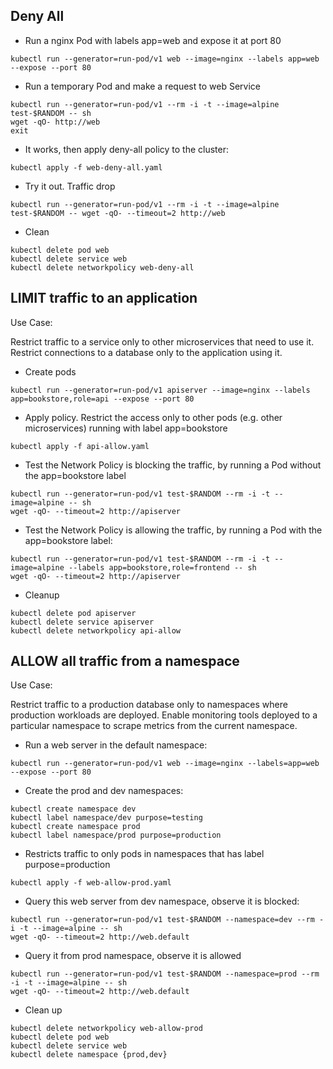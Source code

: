 ## Deny All

- Run a nginx Pod with labels app=web and expose it at port 80

```
kubectl run --generator=run-pod/v1 web --image=nginx --labels app=web --expose --port 80
```

- Run a temporary Pod and make a request to web Service

```
kubectl run --generator=run-pod/v1 --rm -i -t --image=alpine test-$RANDOM -- sh
wget -qO- http://web
exit
```

- It works, then apply deny-all policy to the cluster:

```
kubectl apply -f web-deny-all.yaml
```

- Try it out. Traffic drop

```
kubectl run --generator=run-pod/v1 --rm -i -t --image=alpine test-$RANDOM -- wget -qO- --timeout=2 http://web
```

- Clean

```
kubectl delete pod web
kubectl delete service web
kubectl delete networkpolicy web-deny-all
```

## LIMIT traffic to an application

Use Case:

Restrict traffic to a service only to other microservices that need to use it.
Restrict connections to a database only to the application using it.

- Create pods

```
kubectl run --generator=run-pod/v1 apiserver --image=nginx --labels app=bookstore,role=api --expose --port 80
```

- Apply policy. Restrict the access only to other pods (e.g. other microservices) running with label app=bookstore

```
kubectl apply -f api-allow.yaml
```

- Test the Network Policy is blocking the traffic, by running a Pod without the app=bookstore label

```
kubectl run --generator=run-pod/v1 test-$RANDOM --rm -i -t --image=alpine -- sh
wget -qO- --timeout=2 http://apiserver
```

- Test the Network Policy is allowing the traffic, by running a Pod with the app=bookstore label:

```
kubectl run --generator=run-pod/v1 test-$RANDOM --rm -i -t --image=alpine --labels app=bookstore,role=frontend -- sh
wget -qO- --timeout=2 http://apiserver
```

- Cleanup

```
kubectl delete pod apiserver
kubectl delete service apiserver
kubectl delete networkpolicy api-allow
```

## ALLOW all traffic from a namespace

Use Case:

Restrict traffic to a production database only to namespaces where production workloads are deployed.
Enable monitoring tools deployed to a particular namespace to scrape metrics from the current namespace.

- Run a web server in the default namespace:

```
kubectl run --generator=run-pod/v1 web --image=nginx --labels=app=web --expose --port 80
```

- Create the prod and dev namespaces:

```
kubectl create namespace dev
kubectl label namespace/dev purpose=testing
kubectl create namespace prod
kubectl label namespace/prod purpose=production
```

- Restricts traffic to only pods in namespaces that has label purpose=production

```
kubectl apply -f web-allow-prod.yaml
```

- Query this web server from dev namespace, observe it is blocked:

```
kubectl run --generator=run-pod/v1 test-$RANDOM --namespace=dev --rm -i -t --image=alpine -- sh
wget -qO- --timeout=2 http://web.default
```

- Query it from prod namespace, observe it is allowed

```
kubectl run --generator=run-pod/v1 test-$RANDOM --namespace=prod --rm -i -t --image=alpine -- sh
wget -qO- --timeout=2 http://web.default
```

- Clean up

```
kubectl delete networkpolicy web-allow-prod
kubectl delete pod web
kubectl delete service web
kubectl delete namespace {prod,dev}
```
